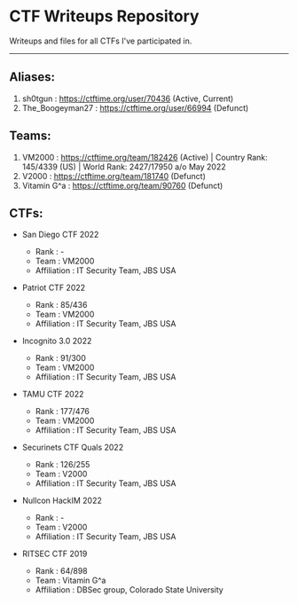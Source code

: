 # CTF Writeups Repository

Writeups and files for all CTFs I've participated in. 

---

## Aliases:
1. sh0tgun			: https://ctftime.org/user/70436 (Active, Current) 
2. The_Boogeyman27	: https://ctftime.org/user/66994 (Defunct)

## Teams:
1. VM2000			: https://ctftime.org/team/182426 (Active) | Country Rank: 145/4339 (US) | World Rank: 2427/17950 a/o May 2022
2. V2000 			: https://ctftime.org/team/181740 (Defunct)
3. Vitamin G^a 		: https://ctftime.org/team/90760 (Defunct)

## CTFs:
* San Diego CTF 2022
	* Rank 			: -
	* Team 			: VM2000
	* Affiliation	: IT Security Team, JBS USA

* Patriot CTF 2022
	* Rank 			: 85/436
	* Team 			: VM2000
	* Affiliation	: IT Security Team, JBS USA

* Incognito 3.0 2022
	* Rank 			: 91/300
	* Team 			: VM2000
	* Affiliation	: IT Security Team, JBS USA

* TAMU CTF 2022
	* Rank 			: 177/476
	* Team 			: VM2000
	* Affiliation	: IT Security Team, JBS USA

* Securinets CTF Quals 2022
	* Rank 			: 126/255
	* Team 			: V2000
	* Affiliation	: IT Security Team, JBS USA

* Nullcon HackIM 2022
	* Rank 			: -
	* Team 			: V2000
	* Affiliation	: IT Security Team, JBS USA

* RITSEC CTF 2019
	* Rank 			: 64/898
	* Team 			: Vitamin G^a
	* Affiliation	: DBSec group, Colorado State University

